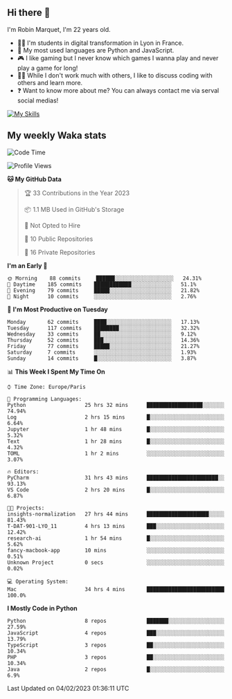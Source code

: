 ## Hi there 👋

I'm Robin Marquet, I'm 22 years old.

- 👨‍💻 I'm students in digital transformation in Lyon in France.
- 🌱 My most used languages are Python and JavaScript.
- 🎮 I like gaming but I never know which games I wanna play and never play a game for long!
- 👯‍♀️ While I don't work much with others, I like to discuss coding with others and learn more.
- ❓ Want to know more about me? You can always contact me via serval social medias!

[![My Skills](https://skillicons.dev/icons?i=js,html,css,docker,express,figma,firebase,graphql,mongodb,mysql,nodejs,py,react,ts,vue)](https://skillicons.dev)

## My weekly Waka stats

<!--START_SECTION:waka-->
![Code Time](http://img.shields.io/badge/Code%20Time-3%2C351%20hrs%2025%20mins-blue)

![Profile Views](http://img.shields.io/badge/Profile%20Views-0-blue)

**🐱 My GitHub Data** 

> 🏆 33 Contributions in the Year 2023
 > 
> 📦 1.1 MB Used in GitHub's Storage 
 > 
> 🚫 Not Opted to Hire
 > 
> 📜 10 Public Repositories 
 > 
> 🔑 16 Private Repositories  
 > 
**I'm an Early 🐤** 

```text
🌞 Morning    88 commits     ██████░░░░░░░░░░░░░░░░░░░   24.31% 
🌆 Daytime    185 commits    ████████████░░░░░░░░░░░░░   51.1% 
🌃 Evening    79 commits     █████░░░░░░░░░░░░░░░░░░░░   21.82% 
🌙 Night      10 commits     ░░░░░░░░░░░░░░░░░░░░░░░░░   2.76%

```
📅 **I'm Most Productive on Tuesday** 

```text
Monday       62 commits     ████░░░░░░░░░░░░░░░░░░░░░   17.13% 
Tuesday      117 commits    ████████░░░░░░░░░░░░░░░░░   32.32% 
Wednesday    33 commits     ██░░░░░░░░░░░░░░░░░░░░░░░   9.12% 
Thursday     52 commits     ███░░░░░░░░░░░░░░░░░░░░░░   14.36% 
Friday       77 commits     █████░░░░░░░░░░░░░░░░░░░░   21.27% 
Saturday     7 commits      ░░░░░░░░░░░░░░░░░░░░░░░░░   1.93% 
Sunday       14 commits     █░░░░░░░░░░░░░░░░░░░░░░░░   3.87%

```


📊 **This Week I Spent My Time On** 

```text
⌚︎ Time Zone: Europe/Paris

💬 Programming Languages: 
Python                   25 hrs 32 mins      ██████████████████░░░░░░░   74.94% 
Log                      2 hrs 15 mins       █░░░░░░░░░░░░░░░░░░░░░░░░   6.64% 
Jupyter                  1 hr 48 mins        █░░░░░░░░░░░░░░░░░░░░░░░░   5.32% 
Text                     1 hr 28 mins        █░░░░░░░░░░░░░░░░░░░░░░░░   4.32% 
TOML                     1 hr 2 mins         ░░░░░░░░░░░░░░░░░░░░░░░░░   3.07%

🔥 Editors: 
PyCharm                  31 hrs 43 mins      ███████████████████████░░   93.13% 
VS Code                  2 hrs 20 mins       █░░░░░░░░░░░░░░░░░░░░░░░░   6.87%

🐱‍💻 Projects: 
insights-normalization   27 hrs 44 mins      ████████████████████░░░░░   81.43% 
T-DAT-901-LYO_11         4 hrs 13 mins       ███░░░░░░░░░░░░░░░░░░░░░░   12.42% 
research-ai              1 hr 54 mins        █░░░░░░░░░░░░░░░░░░░░░░░░   5.62% 
fancy-macbook-app        10 mins             ░░░░░░░░░░░░░░░░░░░░░░░░░   0.51% 
Unknown Project          0 secs              ░░░░░░░░░░░░░░░░░░░░░░░░░   0.02%

💻 Operating System: 
Mac                      34 hrs 4 mins       █████████████████████████   100.0%

```

**I Mostly Code in Python** 

```text
Python                   8 repos             ███████░░░░░░░░░░░░░░░░░░   27.59% 
JavaScript               4 repos             ███░░░░░░░░░░░░░░░░░░░░░░   13.79% 
TypeScript               3 repos             ██░░░░░░░░░░░░░░░░░░░░░░░   10.34% 
PHP                      3 repos             ██░░░░░░░░░░░░░░░░░░░░░░░   10.34% 
Java                     2 repos             █░░░░░░░░░░░░░░░░░░░░░░░░   6.9%

```



 Last Updated on 04/02/2023 01:36:11 UTC
<!--END_SECTION:waka-->
